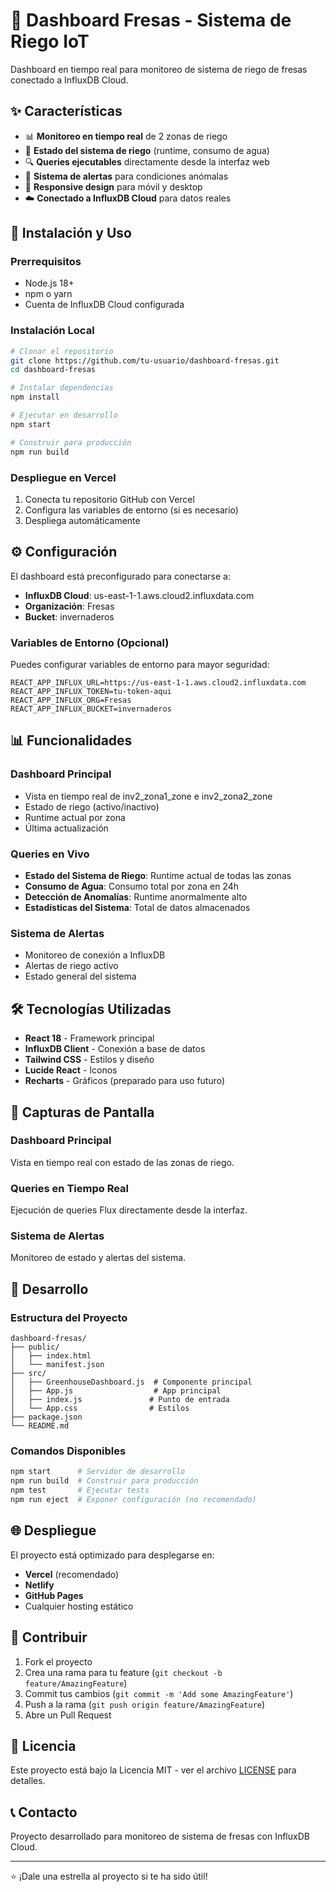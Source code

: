 # 🌱 Dashboard Fresas - Sistema de Riego IoT

Dashboard en tiempo real para monitoreo de sistema de riego de fresas conectado a InfluxDB Cloud.

## ✨ Características

- 📊 **Monitoreo en tiempo real** de 2 zonas de riego
- 🌊 **Estado del sistema de riego** (runtime, consumo de agua)
- 🔍 **Queries ejecutables** directamente desde la interfaz web
- 🚨 **Sistema de alertas** para condiciones anómalas
- 📱 **Responsive design** para móvil y desktop
- ☁️ **Conectado a InfluxDB Cloud** para datos reales

## 🚀 Instalación y Uso

### Prerrequisitos
- Node.js 18+ 
- npm o yarn
- Cuenta de InfluxDB Cloud configurada

### Instalación Local

```bash
# Clonar el repositorio
git clone https://github.com/tu-usuario/dashboard-fresas.git
cd dashboard-fresas

# Instalar dependencias
npm install

# Ejecutar en desarrollo
npm start

# Construir para producción
npm run build
```

### Despliegue en Vercel

1. Conecta tu repositorio GitHub con Vercel
2. Configura las variables de entorno (si es necesario)
3. Despliega automáticamente

## ⚙️ Configuración

El dashboard está preconfigurado para conectarse a:
- **InfluxDB Cloud**: us-east-1-1.aws.cloud2.influxdata.com
- **Organización**: Fresas
- **Bucket**: invernaderos

### Variables de Entorno (Opcional)

Puedes configurar variables de entorno para mayor seguridad:

```env
REACT_APP_INFLUX_URL=https://us-east-1-1.aws.cloud2.influxdata.com
REACT_APP_INFLUX_TOKEN=tu-token-aqui
REACT_APP_INFLUX_ORG=Fresas
REACT_APP_INFLUX_BUCKET=invernaderos
```

## 📊 Funcionalidades

### Dashboard Principal
- Vista en tiempo real de inv2_zona1_zone e inv2_zona2_zone
- Estado de riego (activo/inactivo)
- Runtime actual por zona
- Última actualización

### Queries en Vivo
- **Estado del Sistema de Riego**: Runtime actual de todas las zonas
- **Consumo de Agua**: Consumo total por zona en 24h
- **Detección de Anomalías**: Runtime anormalmente alto
- **Estadísticas del Sistema**: Total de datos almacenados

### Sistema de Alertas
- Monitoreo de conexión a InfluxDB
- Alertas de riego activo
- Estado general del sistema

## 🛠️ Tecnologías Utilizadas

- **React 18** - Framework principal
- **InfluxDB Client** - Conexión a base de datos
- **Tailwind CSS** - Estilos y diseño
- **Lucide React** - Iconos
- **Recharts** - Gráficos (preparado para uso futuro)

## 📱 Capturas de Pantalla

### Dashboard Principal
Vista en tiempo real con estado de las zonas de riego.

### Queries en Tiempo Real  
Ejecución de queries Flux directamente desde la interfaz.

### Sistema de Alertas
Monitoreo de estado y alertas del sistema.

## 🔧 Desarrollo

### Estructura del Proyecto

```
dashboard-fresas/
├── public/
│   ├── index.html
│   └── manifest.json
├── src/
│   ├── GreenhouseDashboard.js  # Componente principal
│   ├── App.js                  # App principal
│   ├── index.js               # Punto de entrada
│   └── App.css                # Estilos
├── package.json
└── README.md
```

### Comandos Disponibles

```bash
npm start      # Servidor de desarrollo
npm run build  # Construir para producción
npm test       # Ejecutar tests
npm run eject  # Exponer configuración (no recomendado)
```

## 🌐 Despliegue

El proyecto está optimizado para desplegarse en:
- **Vercel** (recomendado)
- **Netlify** 
- **GitHub Pages**
- Cualquier hosting estático

## 🤝 Contribuir

1. Fork el proyecto
2. Crea una rama para tu feature (`git checkout -b feature/AmazingFeature`)
3. Commit tus cambios (`git commit -m 'Add some AmazingFeature'`)
4. Push a la rama (`git push origin feature/AmazingFeature`)
5. Abre un Pull Request

## 📝 Licencia

Este proyecto está bajo la Licencia MIT - ver el archivo [LICENSE](LICENSE) para detalles.

## 📞 Contacto

Proyecto desarrollado para monitoreo de sistema de fresas con InfluxDB Cloud.

---

⭐ ¡Dale una estrella al proyecto si te ha sido útil!
